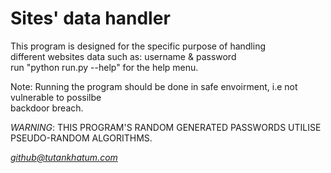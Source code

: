 Sites' data handler
===================
This program is designed for the specific purpose of handling  
different websites data such as: username & password  
run "python run.py --help" for the help menu.


Note: Running the program should be done in safe envoirment, i.e not vulnerable to possilbe  
backdoor breach.


*WARNING*: THIS PROGRAM'S RANDOM GENERATED PASSWORDS UTILISE  
PSEUDO-RANDOM ALGORITHMS.

_*github@tutankhatum.com*_
